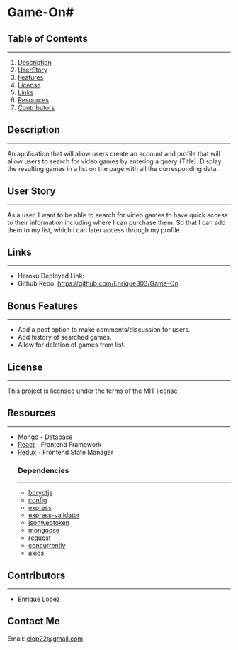 # Game-On# 

## Table of Contents
---
1. [Description](#Description)
2. [UserStory](#UserStory)
3. [Features](#Features)
4. [License](#License)
5. [Links](#Links)
6. [Resources](#Resources)
7. [Contributors](#Contributors)


## Description  
---
An application that will allow users create an account and profile that will allow users to search for video games by entering a query (Title). Display the resulting games in a list on the page with all the corresponding data.


## User Story
---
As a user, I want to be able to search for video games to have quick access to their information including where I can purchase them.  So that I can add them to my list, which I can later access through my profile.  


## Links
---
* Heroku Deployed Link:
* Github Repo: https://github.com/Enrique303/Game-On

## Bonus Features
---
* Add a post option to make comments/discussion for users.
* Add history of searched games.
* Allow for deletion of games from list.

## License
---
This project is licensed under the terms of the MIT license.

## Resources
---
* [Mongo](https://www.mongodb.com/) - Database
* [React](https://reactjs.org/) - Frontend Framework
* [Redux](https://redux.js.org/) - Frontend State Manager
    ### Dependencies
    ---
    * [bcryptjs](https://www.npmjs.com/package/bcryptjs) 
    * [config](https://www.npmjs.com/package/config) 
    * [express](https://expressjs.com/) 
    * [express-validator](https://express-validator.github.io/docs/) 
    * [jsonwebtoken](https://jwt.io/) 
    * [mongoose](https://mongoosejs.com/docs/) 
    * [request](https://www.npmjs.com/package/request) 
    * [concurrently](https://www.npmjs.com/package/concurrently) 
    * [axios](https://www.npmjs.com/package/axios) 


## Contributors
---
* Enrique Lopez

## Contact Me

Email: elop22@gmail.com

